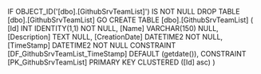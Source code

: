 ﻿
 IF OBJECT_ID('[dbo].[GithubSrvTeamList]') IS NOT NULL 
 DROP TABLE [dbo].[GithubSrvTeamList] 
 GO
 CREATE TABLE [dbo].[GithubSrvTeamList] ( 
 [Id]            INT              IDENTITY(1,1)          NOT NULL,
 [Name]          VARCHAR(150)                                NULL,
 [Description]   TEXT                                        NULL,
 [CreationDate]  DATETIME2                               NOT NULL,
 [TimeStamp]     DATETIME2                               NOT NULL  CONSTRAINT [DF_GithubSrvTeamList_TimeStamp] DEFAULT (getdate()),
 CONSTRAINT   [PK_GithubSrvTeamList]  PRIMARY KEY CLUSTERED    ([Id] asc) )
 
 